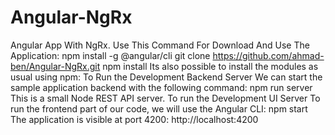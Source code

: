 # Angular-NgRx
Angular App With NgRx.
Use This Command For Download And Use The Application:
npm install -g @angular/cli 
git clone https://github.com/ahmad-ben/Angular-NgRx.git
npm install
Its also possible to install the modules as usual using npm:
To Run the Development Backend Server
We can start the sample application backend with the following command:
npm run server
This is a small Node REST API server.
To run the Development UI Server
To run the frontend part of our code, we will use the Angular CLI:
npm start 
The application is visible at port 4200: http://localhost:4200
